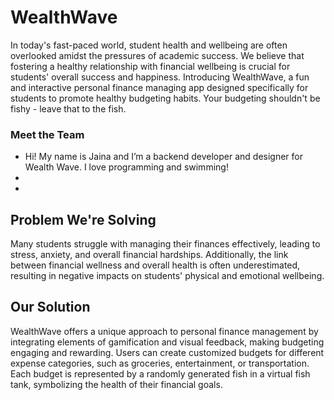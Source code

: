 # WealthWave

In today's fast-paced world, student health and wellbeing are often overlooked amidst the pressures of academic success. 
We believe that fostering a healthy relationship with financial wellbeing is crucial for students' overall success and happiness. Introducing WealthWave, 
a fun and interactive personal finance managing app designed specifically for students to promote healthy budgeting habits. 
Your budgeting shouldn't be fishy - leave that to the fish.

### Meet the Team
- Hi! My name is Jaina and I’m a backend developer and designer for Wealth Wave. I love programming and swimming!
- 
- 

## Problem We're Solving

Many students struggle with managing their finances effectively, leading to stress, anxiety, and overall financial hardships. Additionally, the link between financial wellness and overall health is often underestimated, resulting in negative impacts on students' physical and emotional wellbeing.

## Our Solution

WealthWave offers a unique approach to personal finance management by integrating elements of gamification and visual feedback, making budgeting engaging and rewarding. Users can create customized budgets for different expense categories, such as groceries, entertainment, or transportation. Each budget is represented by a randomly generated fish in a virtual fish tank, symbolizing the health of their financial goals.
